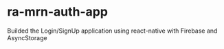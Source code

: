 # ra-mrn-auth-app

Builded the Login/SignUp application using react-native with Firebase and AsyncStorage

